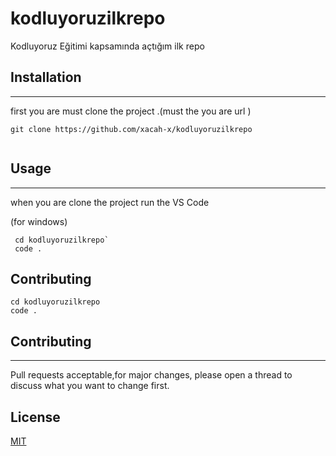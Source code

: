 # kodluyoruzilkrepo

Kodluyoruz Eğitimi kapsamında açtığım ilk repo

## Installation

---

first you are  must clone the project .(must the you are url )



```terminal
git clone https://github.com/xacah-x/kodluyoruzilkrepo


```

## Usage

---

when you are clone the project run the VS Code 

(for windows)

```terminal
 cd kodluyoruzilkrepo`
 code .
```
## Contributing

```
cd kodluyoruzilkrepo
code . 
```

## Contributing


---

Pull requests acceptable,for major changes, please open a thread to discuss what you want to change first.

## License

[MIT](https://choosealicense.com/licenses/mit/)

